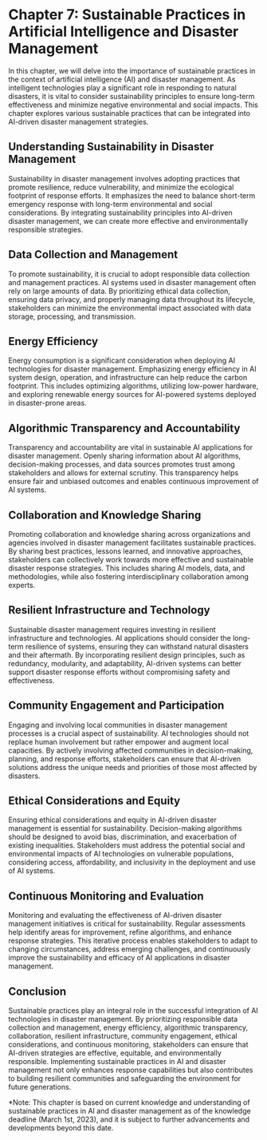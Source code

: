 Chapter 7: Sustainable Practices in Artificial Intelligence and Disaster Management
===================================================================================

In this chapter, we will delve into the importance of sustainable practices in the context of artificial intelligence (AI) and disaster management. As intelligent technologies play a significant role in responding to natural disasters, it is vital to consider sustainability principles to ensure long-term effectiveness and minimize negative environmental and social impacts. This chapter explores various sustainable practices that can be integrated into AI-driven disaster management strategies.

Understanding Sustainability in Disaster Management
---------------------------------------------------

Sustainability in disaster management involves adopting practices that promote resilience, reduce vulnerability, and minimize the ecological footprint of response efforts. It emphasizes the need to balance short-term emergency response with long-term environmental and social considerations. By integrating sustainability principles into AI-driven disaster management, we can create more effective and environmentally responsible strategies.

Data Collection and Management
------------------------------

To promote sustainability, it is crucial to adopt responsible data collection and management practices. AI systems used in disaster management often rely on large amounts of data. By prioritizing ethical data collection, ensuring data privacy, and properly managing data throughout its lifecycle, stakeholders can minimize the environmental impact associated with data storage, processing, and transmission.

Energy Efficiency
-----------------

Energy consumption is a significant consideration when deploying AI technologies for disaster management. Emphasizing energy efficiency in AI system design, operation, and infrastructure can help reduce the carbon footprint. This includes optimizing algorithms, utilizing low-power hardware, and exploring renewable energy sources for AI-powered systems deployed in disaster-prone areas.

Algorithmic Transparency and Accountability
-------------------------------------------

Transparency and accountability are vital in sustainable AI applications for disaster management. Openly sharing information about AI algorithms, decision-making processes, and data sources promotes trust among stakeholders and allows for external scrutiny. This transparency helps ensure fair and unbiased outcomes and enables continuous improvement of AI systems.

Collaboration and Knowledge Sharing
-----------------------------------

Promoting collaboration and knowledge sharing across organizations and agencies involved in disaster management facilitates sustainable practices. By sharing best practices, lessons learned, and innovative approaches, stakeholders can collectively work towards more effective and sustainable disaster response strategies. This includes sharing AI models, data, and methodologies, while also fostering interdisciplinary collaboration among experts.

Resilient Infrastructure and Technology
---------------------------------------

Sustainable disaster management requires investing in resilient infrastructure and technologies. AI applications should consider the long-term resilience of systems, ensuring they can withstand natural disasters and their aftermath. By incorporating resilient design principles, such as redundancy, modularity, and adaptability, AI-driven systems can better support disaster response efforts without compromising safety and effectiveness.

Community Engagement and Participation
--------------------------------------

Engaging and involving local communities in disaster management processes is a crucial aspect of sustainability. AI technologies should not replace human involvement but rather empower and augment local capacities. By actively involving affected communities in decision-making, planning, and response efforts, stakeholders can ensure that AI-driven solutions address the unique needs and priorities of those most affected by disasters.

Ethical Considerations and Equity
---------------------------------

Ensuring ethical considerations and equity in AI-driven disaster management is essential for sustainability. Decision-making algorithms should be designed to avoid bias, discrimination, and exacerbation of existing inequalities. Stakeholders must address the potential social and environmental impacts of AI technologies on vulnerable populations, considering access, affordability, and inclusivity in the deployment and use of AI systems.

Continuous Monitoring and Evaluation
------------------------------------

Monitoring and evaluating the effectiveness of AI-driven disaster management initiatives is critical for sustainability. Regular assessments help identify areas for improvement, refine algorithms, and enhance response strategies. This iterative process enables stakeholders to adapt to changing circumstances, address emerging challenges, and continuously improve the sustainability and efficacy of AI applications in disaster management.

Conclusion
----------

Sustainable practices play an integral role in the successful integration of AI technologies in disaster management. By prioritizing responsible data collection and management, energy efficiency, algorithmic transparency, collaboration, resilient infrastructure, community engagement, ethical considerations, and continuous monitoring, stakeholders can ensure that AI-driven strategies are effective, equitable, and environmentally responsible. Implementing sustainable practices in AI and disaster management not only enhances response capabilities but also contributes to building resilient communities and safeguarding the environment for future generations.

\*Note: This chapter is based on current knowledge and understanding of sustainable practices in AI and disaster management as of the knowledge deadline (March 1st, 2023), and it is subject to further advancements and developments beyond this date.
